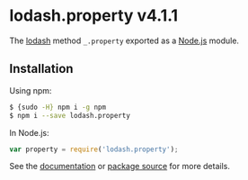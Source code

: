 # lodash.property v4.1.1

The [lodash](https://lodash.com/) method `_.property` exported as a [Node.js](https://nodejs.org/) module.

## Installation

Using npm:
```bash
$ {sudo -H} npm i -g npm
$ npm i --save lodash.property
```

In Node.js:
```js
var property = require('lodash.property');
```

See the [documentation](https://lodash.com/docs#property) or [package source](https://github.com/lodash/lodash/blob/4.1.1-npm-packages/lodash.property) for more details.
